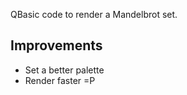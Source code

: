 QBasic code to render a Mandelbrot set.

Improvements
------------

* Set a better palette
* Render faster =P
